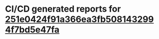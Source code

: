 # CI/CD generated reports for [251e0424f91a366ea3fb5081432994f7bd5e47fa](https://github.com/hydephp/develop/commit/251e0424f91a366ea3fb5081432994f7bd5e47fa)
